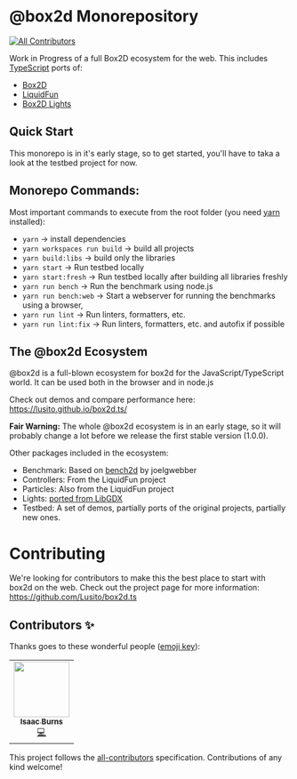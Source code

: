 # @box2d Monorepository
<!-- ALL-CONTRIBUTORS-BADGE:START - Do not remove or modify this section -->
[![All Contributors](https://img.shields.io/badge/all_contributors-1-orange.svg?style=flat-square)](#contributors-)
<!-- ALL-CONTRIBUTORS-BADGE:END -->

Work in Progress of a full Box2D ecosystem for the web.
This includes [TypeScript](https://github.com/Microsoft/TypeScript) ports of:
- [Box2D](https://github.com/erincatto/Box2D)
- [LiquidFun](https://github.com/google/liquidfun)
- [Box2D Lights](https://github.com/libgdx/box2dlights)

## Quick Start

This monorepo is in it's early stage, so to get started, you'll have to taka a look at the testbed project for now.

## Monorepo Commands:

Most important commands to execute from the root folder (you need [yarn](https://yarnpkg.com/) installed):
- `yarn` ->  install dependencies
- `yarn workspaces run build` ->  build all projects
- `yarn build:libs` ->  build only the libraries
- `yarn start` ->  Run testbed locally
- `yarn start:fresh` ->  Run testbed locally after building all libraries freshly
- `yarn run bench` ->  Run the benchmark using node.js
- `yarn run bench:web` ->  Start a webserver for running the benchmarks using a browser,
- `yarn run lint` ->  Run linters, formatters, etc.
- `yarn run lint:fix` ->  Run linters, formatters, etc. and autofix if possible

## The @box2d Ecosystem

@box2d is a full-blown ecosystem for box2d for the JavaScript/TypeScript world. It can be used both in the browser and in node.js

Check out demos and compare performance here: https://lusito.github.io/box2d.ts/

**Fair Warning:** The whole @box2d ecosystem is in an early stage, so it will probably change a lot before we release the first stable version (1.0.0).

Other packages included in the ecosystem:
- Benchmark: Based on [bench2d](https://github.com/joelgwebber/bench2d) by joelgwebber
- Controllers: From the LiquidFun project
- Particles: Also from the LiquidFun project
- Lights: [ported from LibGDX](https://github.com/libgdx/box2dlights)
- Testbed: A set of demos, partially ports of the original projects, partially new ones.

# Contributing

We're looking for contributors to make this the best place to start with box2d on the web.
Check out the project page for more information: https://github.com/Lusito/box2d.ts

## Contributors ✨

Thanks goes to these wonderful people ([emoji key](https://allcontributors.org/docs/en/emoji-key)):

<!-- ALL-CONTRIBUTORS-LIST:START - Do not remove or modify this section -->
<!-- prettier-ignore-start -->
<!-- markdownlint-disable -->
<table>
  <tr>
    <td align="center"><a href="http://flyovergames.com"><img src="https://avatars0.githubusercontent.com/u/1216696?v=4" width="100px;" alt=""/><br /><sub><b>Isaac Burns</b></sub></a><br /><a href="https://github.com/Lusito/box2d.ts/commits?author=flyover" title="Code">💻</a></td>
  </tr>
</table>

<!-- markdownlint-enable -->
<!-- prettier-ignore-end -->
<!-- ALL-CONTRIBUTORS-LIST:END -->

This project follows the [all-contributors](https://github.com/all-contributors/all-contributors) specification. Contributions of any kind welcome!